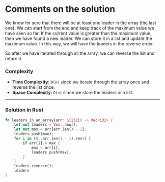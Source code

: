 # Comments on the solution

We know for sure that there will be at least one leader in the array (the last one). We can start from the end and keep track of the maximum value we have seen so far. If the current value is greater than the maximum value, then we have found a new leader. We can store it in a list and update the maximum value. In this way, we will have the leaders in the reverse order.

So after we have iterated through all the array, we can reverse the list and return it.

### Complexity

- **Time Complexity:** `O(n)` since we iterate through the array once and reverse the list once.
- **Space Complexity:** `O(n)` since we store the leaders in a list.

---

### Solution in Rust

```rust
fn leaders_in_an_array(arr: &[i32]) -> Vec<i32> {
    let mut leaders = Vec::new();
    let mut max = arr[arr.len() - 1];
    leaders.push(max);
    for i in (0..arr.len() - 1).rev() {
        if arr[i] > max {
            max = arr[i];
            leaders.push(max);
        }
    }
    leaders.reverse();
    leaders
}
```
